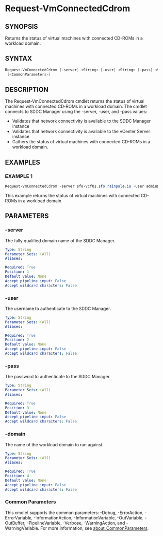 # Request-VmConnectedCdrom

## SYNOPSIS

Returns the status of virtual machines with connected CD-ROMs in a workload domain.

## SYNTAX

```powershell
Request-VmConnectedCdrom [-server] <String> [-user] <String> [-pass] <String> [-domain] <String>
 [<CommonParameters>]
```

## DESCRIPTION

The Request-VmConnectedCdrom cmdlet returns the status of virtual machines with connected CD-ROMs in a workload
domain.
The cmdlet connects to SDDC Manager using the -server, -user, and -pass values:

- Validates that network connectivity is available to the SDDC Manager instance
- Validates that network connectivity is available to the vCenter Server instance
- Gathers the status of virtual machines with connected CD-ROMs in a workload domain.

## EXAMPLES

### EXAMPLE 1

```powershell
Request-VmConnectedCdrom -server sfo-vcf01.sfo.rainpole.io -user admin@local -pass VMw@re1!VMw@re1! -domain sfo-w01
```

This example returns the status of virtual machines with connected CD-ROMs in a workload domain.

## PARAMETERS

### -server

The fully qualified domain name of the SDDC Manager.

```yaml
Type: String
Parameter Sets: (All)
Aliases:

Required: True
Position: 1
Default value: None
Accept pipeline input: False
Accept wildcard characters: False
```

### -user

The username to authenticate to the SDDC Manager.

```yaml
Type: String
Parameter Sets: (All)
Aliases:

Required: True
Position: 2
Default value: None
Accept pipeline input: False
Accept wildcard characters: False
```

### -pass

The password to authenticate to the SDDC Manager.

```yaml
Type: String
Parameter Sets: (All)
Aliases:

Required: True
Position: 3
Default value: None
Accept pipeline input: False
Accept wildcard characters: False
```

### -domain

The name of the workload domain to run against.

```yaml
Type: String
Parameter Sets: (All)
Aliases:

Required: True
Position: 4
Default value: None
Accept pipeline input: False
Accept wildcard characters: False
```

### Common Parameters

This cmdlet supports the common parameters: -Debug, -ErrorAction, -ErrorVariable, -InformationAction, -InformationVariable, -OutVariable, -OutBuffer, -PipelineVariable, -Verbose, -WarningAction, and -WarningVariable. For more information, see [about_CommonParameters](http://go.microsoft.com/fwlink/?LinkID=113216).
